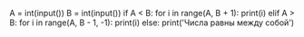 A = int(input())
B = int(input())
if A < B:
   for i in range(A, B + 1):
   print(i)
elif A > B:
   for i in range(A, B - 1, -1):
   print(i)
else:
   print('Числа равны между собой')
